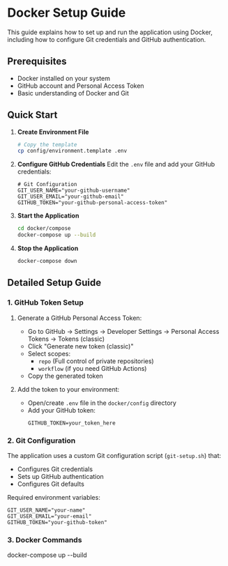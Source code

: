 # Docker Setup Guide

This guide explains how to set up and run the application using Docker, including how to configure Git credentials and GitHub authentication.

## Prerequisites

- Docker installed on your system
- GitHub account and Personal Access Token
- Basic understanding of Docker and Git

## Quick Start

1. **Create Environment File**
   ```bash
   # Copy the template
   cp config/environment.template .env
   ```

2. **Configure GitHub Credentials**
   Edit the `.env` file and add your GitHub credentials:
   ```env
   # Git Configuration
   GIT_USER_NAME="your-github-username"
   GIT_USER_EMAIL="your-github-email"
   GITHUB_TOKEN="your-github-personal-access-token"
   ```

3. **Start the Application**
   ```bash
   cd docker/compose
   docker-compose up --build
   ```

4. **Stop the Application**
   ```bash
   docker-compose down
   ```

## Detailed Setup Guide

### 1. GitHub Token Setup

1. Generate a GitHub Personal Access Token:
   - Go to GitHub → Settings → Developer Settings → Personal Access Tokens → Tokens (classic)
   - Click "Generate new token (classic)"
   - Select scopes:
     - `repo` (Full control of private repositories)
     - `workflow` (if you need GitHub Actions)
   - Copy the generated token

2. Add the token to your environment:
   - Open/create `.env` file in the `docker/config` directory
   - Add your GitHub token:
     ```env
     GITHUB_TOKEN=your_token_here
     ```

### 2. Git Configuration

The application uses a custom Git configuration script (`git-setup.sh`) that:
- Configures Git credentials
- Sets up GitHub authentication
- Configures Git defaults

Required environment variables:
```env
GIT_USER_NAME="your-name"
GIT_USER_EMAIL="your-email"
GITHUB_TOKEN="your-github-token"
```

### 3. Docker Commands

docker-compose up --build